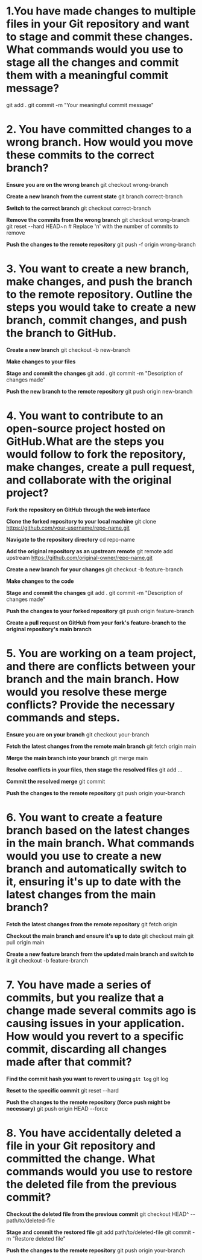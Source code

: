 # 1.You have made changes to multiple files in your Git repository and want to stage and commit these changes. What commands would you use to stage all the changes and commit them with a meaningful commit message?

git add .
git commit -m "Your meaningful commit message"

# 2. You have committed changes to a wrong branch. How would you move these commits to the correct branch?

**Ensure you are on the wrong branch**
git checkout wrong-branch

**Create a new branch from the current state**
git branch correct-branch

**Switch to the correct branch**
git checkout correct-branch

**Remove the commits from the wrong branch**
git checkout wrong-branch
git reset --hard HEAD~n  # Replace 'n' with the number of commits to remove

**Push the changes to the remote repository**
git push -f origin wrong-branch


# 3. You want to create a new branch, make changes, and push the branch to the remote repository. Outline the steps you would take to create a new branch, commit changes, and push the branch to GitHub.

**Create a new branch**
git checkout -b new-branch

**Make changes to your files**

**Stage and commit the changes**
git add .
git commit -m "Description of changes made"

**Push the new branch to the remote repository**
git push origin new-branch

# 4. You want to contribute to an open-source project hosted on GitHub.What are the steps you would follow to fork the repository, make changes, create a pull request, and collaborate with the original project?

**Fork the repository on GitHub through the web interface**

**Clone the forked repository to your local machine**
git clone https://github.com/your-username/repo-name.git

**Navigate to the repository directory**
cd repo-name

**Add the original repository as an upstream remote**
git remote add upstream https://github.com/original-owner/repo-name.git

**Create a new branch for your changes**
git checkout -b feature-branch

**Make changes to the code**

**Stage and commit the changes**
git add .
git commit -m "Description of changes made"

**Push the changes to your forked repository**
git push origin feature-branch

**Create a pull request on GitHub from your fork's feature-branch to the original repository's main branch**

# 5. You are working on a team project, and there are conflicts between your branch and the main branch. How would you resolve these merge conflicts? Provide the necessary commands and steps.

**Ensure you are on your branch**
git checkout your-branch

**Fetch the latest changes from the remote main branch**
git fetch origin main

**Merge the main branch into your branch**
git merge main

**Resolve conflicts in your files, then stage the resolved files**
git add <resolved-file1> <resolved-file2> ...

**Commit the resolved merge**
git commit

**Push the changes to the remote repository**
git push origin your-branch

# 6. You want to create a feature branch based on the latest changes in the main branch. What commands would you use to create a new branch and automatically switch to it, ensuring it's up to date with the latest changes from the main branch?

**Fetch the latest changes from the remote repository**
git fetch origin

**Checkout the main branch and ensure it's up to date**
git checkout main
git pull origin main

**Create a new feature branch from the updated main branch and switch to it**
git checkout -b feature-branch

# 7. You have made a series of commits, but you realize that a change made several commits ago is causing issues in your application. How would you revert to a specific commit, discarding all changes made after that commit?

**Find the commit hash you want to revert to using `git log`**
git log

**Reset to the specific commit**
git reset --hard <commit-hash>

**Push the changes to the remote repository (force push might be necessary)**
git push origin HEAD --force

# 8. You have accidentally deleted a file in your Git repository and committed the change. What commands would you use to restore the deleted file from the previous commit?

**Checkout the deleted file from the previous commit**
git checkout HEAD^ -- path/to/deleted-file

**Stage and commit the restored file**
git add path/to/deleted-file
git commit -m "Restore deleted file"

**Push the changes to the remote repository**
git push origin your-branch
